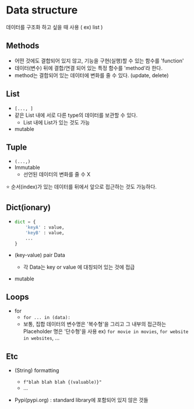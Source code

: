 # Data structure

데이터를 구조화 하고 싶을 때 사용 ( ex) list )

## Methods

- 어떤 것에도 결합되어 있지 않고, 기능을 구현(실행)할 수 있는 함수를 'function'
- 데이터(변수) 뒤에 결합/연결 되어 있는 특정 함수를 'method'라 한다.
- method는 결합되어 있는 데이터에 변화를 줄 수 있다.
  (update, delete)

## List

- `[..., ]`
- 같은 List 내에 서로 다른 type의 데이터를 보관할 수 있다.
  - List 내에 List가 있는 것도 가능
- mutable

## Tuple

- `(...,)`
- Immutable
  - 선언된 데이터의 변화를 줄 수 X

⭐ 순서(index)가 있는 데이터를 뒤에서 앞으로 접근하는 것도 가능하다.

## Dict(ionary)

- ```python
  dict = {
      'keyA' : value,
      'keyB' : value,
      ...
  }
  ```
- (key-value) pair Data

  - 각 Data는 key or value 에 대칭되어 있는 것에 접급

- mutable

## Loops

- for
  - `for ... in (data):`
  - 보통, 집합 데이터의 변수명은 '복수형'을 그리고 그 내부의 접근하는
    Placeholder 명은 '단수형'을 사용
    ex) `for movie in movies`, `for website in websites`, ...
    </br>

## Etc

- (String) formatting

  - `f"blah blah blah {(valuable)}"`
  - ...

- Pypi(pypi.org) : standard library에 포함되어 있지 않은 것들
